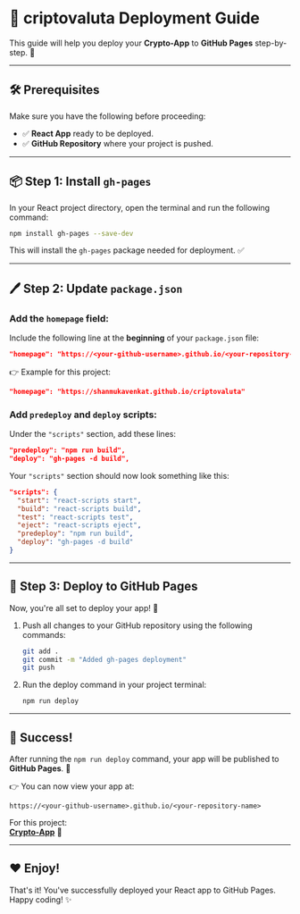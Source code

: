 # 🚀 criptovaluta Deployment Guide

This guide will help you deploy your **Crypto-App** to **GitHub Pages** step-by-step. 🌟

---

## 🛠️ Prerequisites

Make sure you have the following before proceeding:

- ✅ **React App** ready to be deployed.
- ✅ **GitHub Repository** where your project is pushed.

---

## 📦 Step 1: Install `gh-pages`

In your React project directory, open the terminal and run the following command:

```bash
npm install gh-pages --save-dev
```

This will install the `gh-pages` package needed for deployment. ✅

---

## 🖊️ Step 2: Update `package.json`

### Add the `homepage` field:
Include the following line at the **beginning** of your `package.json` file:

```json
"homepage": "https://<your-github-username>.github.io/<your-repository-name>"
```

👉 Example for this project:  
```json
"homepage": "https://shanmukavenkat.github.io/criptovaluta"
```

### Add `predeploy` and `deploy` scripts:
Under the `"scripts"` section, add these lines:

```json
"predeploy": "npm run build",
"deploy": "gh-pages -d build",
```

Your `"scripts"` section should now look something like this:

```json
"scripts": {
  "start": "react-scripts start",
  "build": "react-scripts build",
  "test": "react-scripts test",
  "eject": "react-scripts eject",
  "predeploy": "npm run build",
  "deploy": "gh-pages -d build"
}
```

---

## 🚀 Step 3: Deploy to GitHub Pages

Now, you're all set to deploy your app! 🎉

1. Push all changes to your GitHub repository using the following commands:

   ```bash
   git add .
   git commit -m "Added gh-pages deployment"
   git push
   ```

2. Run the deploy command in your project terminal:

   ```bash
   npm run deploy
   ```

---

## 🎉 Success!

After running the `npm run deploy` command, your app will be published to **GitHub Pages**. 🚀

👉 You can now view your app at:

```
https://<your-github-username>.github.io/<your-repository-name>
```

For this project:  
**[Crypto-App](https://shanmukavenkat.github.io/criptovaluta)** 🌟

---

## ❤️ Enjoy!

That's it! You've successfully deployed your React app to GitHub Pages. Happy coding! ✨

